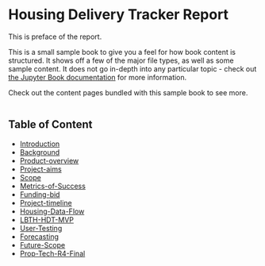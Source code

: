 # Housing Delivery Tracker Report 

This is preface of the report. 


This is a small sample book to give you a feel for how book content is
structured.
It shows off a few of the major file types, as well as some sample content.
It does not go in-depth into any particular topic - check out [the Jupyter Book documentation](https://jupyterbook.org) for more information.
    
Check out the content pages bundled with this sample book to see more.

```{tableofcontents}
```

## Table of Content

- [Introduction](introduction.md)
- [Background](background.md)
- [Product-overview](product-overview.md)
- [Project-aims](project-aims.md)
- [Scope](scope.md)
- [Metrics-of-Success](metrics-of-success.md)
- [Funding-bid](funding-bid.md)
- [Project-timeline](project-timeline.md)
- [Housing-Data-Flow](html/housing-data-flow.html)
- [LBTH-HDT-MVP](lbth-hdt-mvp.md)
- [User-Testing](user-testing.md)
- [Forecasting](forecasting.md)
- [Future-Scope](future-scope.md)
- [Prop-Tech-R4-Final](prop-tech-r4-final.md)
